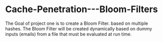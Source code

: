 # Cache-Penetration---Bloom-Filters
The Goal of project one is to create a Bloom Filter. based on multiple hashes. The Bloom Filter will be created dynamically based on dummy inputs (emails) from a file that must be evaluated at run time.
